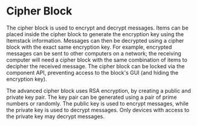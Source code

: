 # Cipher Block

The cipher block is used to encrypt and decrypt messages. Items can be placed inside the cipher block to generate the encryption key using the Itemstack information. Messages can then be decrypted using a cipher block with the exact same encryption key. For example, encrypted messages can be sent to other computers on a network; the receiving computer will need a cipher block with the same combination of items to decipher the received message. The cipher block can be locked via the component API, preventing access to the block's GUI (and hiding the encryption key). 

The advanced cipher block uses RSA encryption, by creating a public and private key pair. The key pair can be generated using a pair of prime numbers or randomly. The public key is used to encrypt messages, while the private key is used to decrypt messages. Only devices with access to the private key may decrypt messages. 